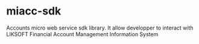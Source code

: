 # miacc-sdk
Accounts micro  web service sdk library. It allow developper to interact with LIKSOFT Financial Account Management Information System
